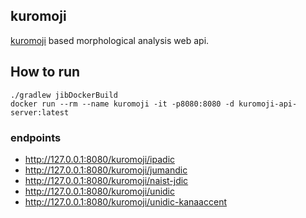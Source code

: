 kuromoji
--------------------------

[kuromoji](https://github.com/atilika/kuromoji) based morphological analysis web api.

## How to run

```
./gradlew jibDockerBuild
docker run --rm --name kuromoji -it -p8080:8080 -d kuromoji-api-server:latest
```

### endpoints

- http://127.0.0.1:8080/kuromoji/ipadic
- http://127.0.0.1:8080/kuromoji/jumandic
- http://127.0.0.1:8080/kuromoji/naist-jdic
- http://127.0.0.1:8080/kuromoji/unidic
- http://127.0.0.1:8080/kuromoji/unidic-kanaaccent



